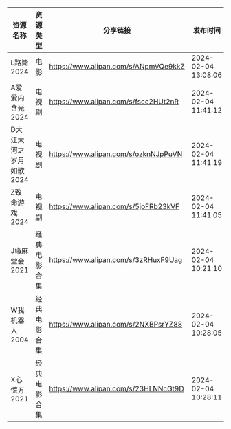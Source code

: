 | 资源名称           | 资源类型   | 分享链接                                 | 发布时间                |
| -------------- | ------ | ------------------------------------ | ------------------- |
| L路毙2024        | 电影     | https://www.alipan.com/s/ANpmVQe9kkZ | 2024-02-04 13:08:06 |
| A爱爱内含光2024     | 电视剧    | https://www.alipan.com/s/fscc2HUt2nR | 2024-02-04 11:41:12 |
| D大江大河之岁月如歌2024 | 电视剧    | https://www.alipan.com/s/ozknNJpPuVN | 2024-02-04 11:41:19 |
| Z致命游戏2024      | 电视剧    | https://www.alipan.com/s/5joFRb23kVF | 2024-02-04 11:41:05 |
| J椒麻堂会2021      | 经典电影合集 | https://www.alipan.com/s/3zRHuxF9Uag | 2024-02-04 10:21:10 |
| W我机器人2004      | 经典电影合集 | https://www.alipan.com/s/2NXBPsrYZ88 | 2024-02-04 10:28:05 |
| X心慌方2021       | 经典电影合集 | https://www.alipan.com/s/23HLNNcGt9D | 2024-02-04 10:28:11 |
